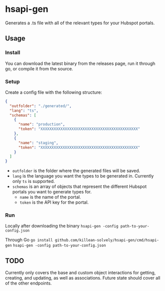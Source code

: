 # hsapi-gen

Generates a .ts file with all of the relevant types for your Hubspot portals.

## Usage

### Install

You can download the latest binary from the releases page, run it through go, or compile it from the source.

### Setup

Create a config file with the following structure:

```json
{
  "outfolder": "./generated/",
  "lang": "ts",
  "schemas": [
    {
      "name": "production",
      "token": "XXXXXXXXXXXXXXXXXXXXXXXXXXXXXXXXXXXXXXXXXXXX"
    },
    {
      "name": "staging",
      "token": "XXXXXXXXXXXXXXXXXXXXXXXXXXXXXXXXXXXXXXXXXXXX"
    }
  ]
}
```

- `outfolder` is the folder where the generated files will be saved.
- `lang` is the language you want the types to be generated in. Currently only `ts` is supported.
- `schemas` is an array of objects that represent the different Hubspot portals you want to generate types for.
  - `name` is the name of the portal.
  - `token` is the API key for the portal.

### Run

Locally after downloading the binary
`hsapi-gen -config path-to-your-config.json`

Through Go
`go install github.com/killean-solvely/hsapi-gen/cmd/hsapi-gen`
`hsapi-gen -config path-to-your-config.json`

## TODO

Currently only covers the base and custom object interactions for getting, creating, and updating, as well as associations.
Future state should cover all of the other endpoints.
